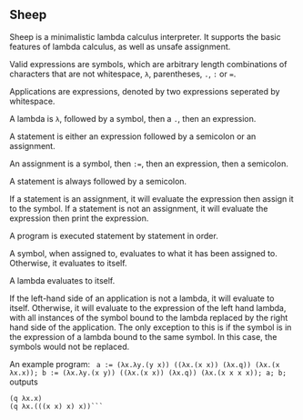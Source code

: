 ## Sheep

Sheep is a minimalistic lambda calculus interpreter.
It supports the basic features of lambda calculus, 
as well as unsafe assignment.

Valid expressions are symbols, 
which are arbitrary length combinations of characters that are not whitespace, `λ`, 
parentheses, `.`, `:` or `=`. 

Applications are expressions, denoted by two expressions seperated by whitespace.

A lambda is `λ`, followed by a symbol, then a `.`, then an expression.

A statement is either an expression followed by a semicolon or an assignment.

An assignment is a symbol, then `:=`, then an expression, then a semicolon.

A statement is always followed by a semicolon.

If a statement is an assignment, 
it will evaluate the expression then assign it to the symbol. 
If a statement is not an assignment, 
it will evaluate the expression then print the expression.

A program is executed statement by statement in order.

A symbol, when assigned to, evaluates to what it has been assigned to.
Otherwise, it evaluates to itself.

A lambda evaluates to itself.

If the left-hand side of an application is not a lambda, 
it will evaluate to itself. Otherwise, it will evaluate 
to the expression of the left hand lambda, 
with all instances of the symbol bound to the lambda 
replaced by the right hand side of the application. 
The only exception to this is if the symbol 
is in the expression of a lambda bound to the same symbol. 
In this case, the symbols would not be replaced.

An example program: ```
a := (λx.λy.(y x)) ((λx.(x x)) (λx.q)) (λx.(x λx.x));
b := (λx.λy.(x y)) ((λx.(x x)) (λx.q)) (λx.(x x x x));
a; b;```
outputs
```
(q λx.x)
(q λx.(((x x) x) x))```
